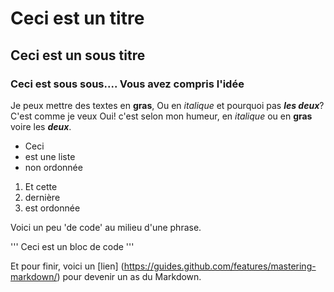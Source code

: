# Ceci est un titre
## Ceci est un sous titre
### Ceci est sous sous.... Vous avez compris l'idée


Je peux mettre des textes en **gras**,
Ou en *italique* et pourquoi pas ***les deux***? C'est comme je veux 
Oui! c'est selon mon humeur, en *italique* ou en **gras** voire les ***deux***.

- Ceci
- est une liste 
- non ordonnée


1. Et cette 
2. dernière
3. est ordonnée

Voici un peu 'de code' au milieu d'une phrase.

'''
Ceci est un bloc de code
'''

Et pour finir, voici un [lien] (https://guides.github.com/features/mastering-markdown/) pour devenir un as du Markdown.

